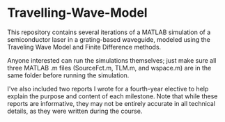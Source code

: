 # Travelling-Wave-Model
This repository contains several iterations of a MATLAB simulation of a semiconductor laser in a grating-based waveguide, modeled using the Traveling Wave Model and Finite Difference methods.

Anyone interested can run the simulations themselves; just make sure all three MATLAB .m files (SourceFct.m, TLM.m, and wspace.m) are in the same folder before running the simulation.

I've also included two reports I wrote for a fourth-year elective to help explain the purpose and content of each milestone. Note that while these reports are informative, they may not be entirely accurate in all technical details, as they were written during the course.
